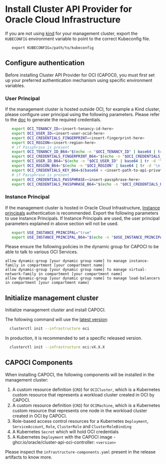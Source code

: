 
# Install Cluster API Provider for Oracle Cloud Infrastructure

If you are not using [kind][kind] for your management cluster, export the `KUBECONFIG` environment variable to point to the correct Kubeconfig file.

   ```shell
      export KUBECONFIG=/path/to/kubeconfig
   ```

## Configure authentication
Before installing Cluster API Provider for OCI (CAPOCI), you must first set up your preferred
authentication mechanism using specific environment variables.

### User Principal
If the management cluster is hosted outside OCI, for example a Kind cluster, please configure
user principal using the following parameters. Please refer to the [doc][api-signing-key] to generate the required
credentials.

   ```bash
      export OCI_TENANCY_ID=<insert-tenancy-id-here>
      export OCI_USER_ID=<insert-user-ocid-here>
      export OCI_CREDENTIALS_FINGERPRINT=<insert-fingerprint-here>
      export OCI_REGION=<insert-region-here>
      # if Passphrase is present
      export OCI_TENANCY_ID_B64="$(echo -n "$OCI_TENANCY_ID" | base64 | tr -d '\n')"
      export OCI_CREDENTIALS_FINGERPRINT_B64="$(echo -n "$OCI_CREDENTIALS_FINGERPRINT" | base64 | tr -d '\n')"
      export OCI_USER_ID_B64="$(echo -n "$OCI_USER_ID" | base64 | tr -d '\n')"
      export OCI_REGION_B64="$(echo -n "$OCI_REGION" | base64 | tr -d '\n')"
      export OCI_CREDENTIALS_KEY_B64=$(base64 < <insert-path-to-api-private-key-file-here> | tr -d '\n')
      # if Passphrase is present
      export OCI_CREDENTIALS_PASSPHRASE=<insert-passphrase-here>
      export OCI_CREDENTIALS_PASSPHRASE_B64="$(echo -n "$OCI_CREDENTIALS_PASSPHRASE" | base64 | tr -d '\n')"
   ```

### Instance Principal

If the management cluster is hosted in Oracle Cloud Infrastructure, [Instance principals][instance-principals] authentication
is recommended. Export the following parameters to use Instance Principals. If Instance Principals are used, the user principal
parameters explained in above section will not be used.

   ```bash
      export USE_INSTANCE_PRINCIPAL="true"
      export USE_INSTANCE_PRINCIPAL_B64="$(echo -n "$USE_INSTANCE_PRINCIPAL" | base64 | tr -d '\n')"
   ```
Please ensure the following policies in the dynamic group for CAPOCI to be able to talk to various OCI Services.

```
allow dynamic-group [your dynamic group name] to manage instance-family in compartment [your compartment name]
allow dynamic-group [your dynamic group name] to manage virtual-network-family in compartment [your compartment name]
allow dynamic-group [your dynamic group name] to manage load-balancers in compartment [your compartment name]
```

## Initialize management cluster

Initialize management cluster and install CAPOCI.

The following command will use the [latest version][capoci-latest-release]:

```bash
  clusterctl init --infrastructure oci
```

In production, it is recommended to set a specific released version. 

```bash
  clusterctl init --infrastructure oci:vX.X.X
```

## CAPOCI Components

When installing CAPOCI, the following components will be installed in the management cluster:

1. A custom resource definition (`CRD`) for `OCICluster`, which is a Kubernetes custom resource that represents a workload cluster created in OCI by CAPOCI.
2. A custom resource definition (`CRD`) for `OCIMachine`, which is a Kubernetes custom resource that represents one node in the workload cluster created in OCI by CAPOCI.
3. Role-based access control resources for a Kubernetes `Deployment`, `ServiceAccount`, `Role`, `ClusterRole` and `ClusterRoleBinding`
4. A Kubernetes `Secret` which will hold OCI credentials
5. A Kubernetes `Deployment` with the CAPOCI image - ghcr.io/oracle/cluster-api-oci-controller: `<version>`

Please inspect the `infrastructure-components.yaml` present in the release artifacts to know more.

[kind]: https://kind.sigs.k8s.io/
[api-signing-key]: https://docs.oracle.com/en-us/iaas/Content/API/Concepts/apisigningkey.htm
[instance-principals]: https://docs.oracle.com/en-us/iaas/Content/Identity/Tasks/callingservicesfrominstances.htm
[capoci-latest-release]: https://github.com/oracle/cluster-api-provider-oci/releases/latest